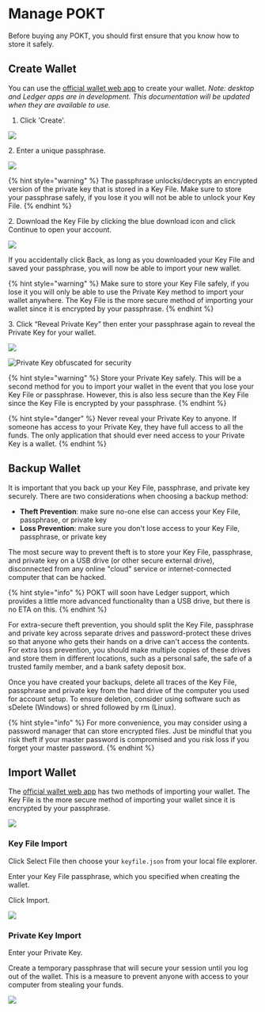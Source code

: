 # Manage POKT

Before buying any POKT, you should first ensure that you know how to store it safely.

## Create Wallet

You can use the [official wallet web app](https://wallet.pokt.network) to create your wallet. _Note: desktop and Ledger apps are in development. This documentation will be updated when they are available to use._

1. Click 'Create'.

![](assets/ClickCreate.png)

2\. Enter a unique passphrase.

![](assets/CreatePassword.png)

{% hint style="warning" %}
The passphrase unlocks/decrypts an encrypted version of the private key that is stored in a Key File. Make sure to store your passphrase safely, if you lose it you will not be able to unlock your Key File.
{% endhint %}

2\. Download the Key File by clicking the blue download icon and click Continue to open your account.

![](assets/CreateSaveKeyFile.png)

If you accidentally click Back, as long as you downloaded your Key File and saved your passphrase, you will now be able to import your new wallet.

{% hint style="warning" %}
Make sure to store your Key File safely, if you lose it you will only be able to use the Private Key method to import your wallet anywhere. The Key File is the more secure method of importing your wallet since it is encrypted by your passphrase.
{% endhint %}

3\. Click “Reveal Private Key” then enter your passphrase again to reveal the Private Key for your wallet.

![](assets/ClickRevealKey.png)

![Private Key obfuscated for security](assets/CreateRevealPrivateKey.png)

{% hint style="warning" %}
Store your Private Key safely. This will be a second method for you to import your wallet in the event that you lose your Key File or passphrase. However, this is also less secure than the Key File since the Key File is encrypted by your passphrase.
{% endhint %}

{% hint style="danger" %}
Never reveal your Private Key to anyone. If someone has access to your Private Key, they have full access to all the funds. The only application that should ever need access to your Private Key is a wallet.
{% endhint %}

## Backup Wallet

It is important that you back up your Key File, passphrase, and private key securely. There are two considerations when choosing a backup method:

* **Theft Prevention**: make sure no-one else can access your Key File, passphrase, or private key
* **Loss Prevention**: make sure you don't lose access to your Key File, passphrase, or private key

The most secure way to prevent theft is to store your Key File, passphrase, and private key on a USB drive (or other secure external drive), disconnected from any online "cloud" service or internet-connected computer that can be hacked.

{% hint style="info" %}
POKT will soon have Ledger support, which provides a little more advanced functionality than a USB drive, but there is no ETA on this.
{% endhint %}

For extra-secure theft prevention, you should split the Key File, passphrase and private key across separate drives and password-protect these drives so that anyone who gets their hands on a drive can't access the contents. For extra loss prevention, you should make multiple copies of these drives and store them in different locations, such as a personal safe, the safe of a trusted family member, and a bank safety deposit box.

Once you have created your backups, delete all traces of the Key File, passphrase and private key from the hard drive of the computer you used for account setup. To ensure deletion, consider using software such as sDelete (Windows) or shred followed by rm (Linux).

{% hint style="info" %}
For more convenience, you may consider using a password manager that can store encrypted files. Just be mindful that you risk theft if your master password is compromised and you risk loss if you forget your master password.
{% endhint %}

## Import Wallet

The [official wallet web app](https://wallet.pokt.network) has two methods of importing your wallet. The Key File is the more secure method of importing your wallet since it is encrypted by your passphrase.

![](assets/ClickImport.png)

### Key File Import

Click Select File then choose your `keyfile.json` from your local file explorer.

Enter your Key File passphrase, which you specified when creating the wallet.

Click Import.

![](assets/ImportKeyFile.png)

### Private Key Import

Enter your Private Key.

Create a temporary passphrase that will secure your session until you log out of the wallet. This is a measure to prevent anyone with access to your computer from stealing your funds.

![](assets/ImportPrivateKey.png)
